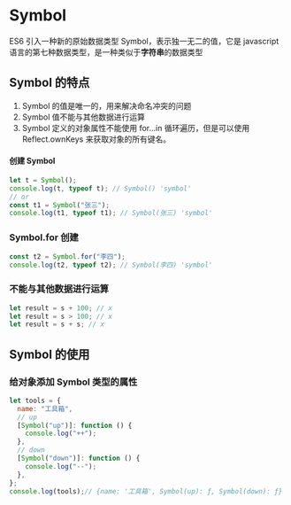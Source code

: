 # Symbol

ES6 引入一种新的原始数据类型 Symbol，表示独一无二的值，它是 javascript 语言的第七种数据类型，是一种类似于**字符串**的数据类型

## Symbol 的特点

1. Symbol 的值是唯一的，用来解决命名冲突的问题
2. Symbol 值不能与其他数据进行运算
3. Symbol 定义的对象属性不能使用 for...in 循环遍历，但是可以使用 Reflect.ownKeys 来获取对象的所有键名。

#### 创建 Symbol

```javascript
let t = Symbol();
console.log(t, typeof t); // Symbol() 'symbol'
// or
const t1 = Symbol("张三");
console.log(t1, typeof t1); // Symbol(张三) 'symbol'
```

### Symbol.for 创建

```javascript
const t2 = Symbol.for("李四");
console.log(t2, typeof t2); // Symbol(李四) 'symbol'
```

### 不能与其他数据进行运算

```javascript
let result = s + 100; // x
let result = s > 100; // x
let result = s + s; // x
```

## Symbol 的使用

### 给对象添加 Symbol 类型的属性

```javascript
let tools = {
  name: "工具箱",
  // up
  [Symbol("up")]: function () {
    console.log("++");
  },
  // down
  [Symbol("down")]: function () {
    console.log("--");
  },
};
console.log(tools);// {name: '工具箱', Symbol(up): ƒ, Symbol(down): ƒ}
```
